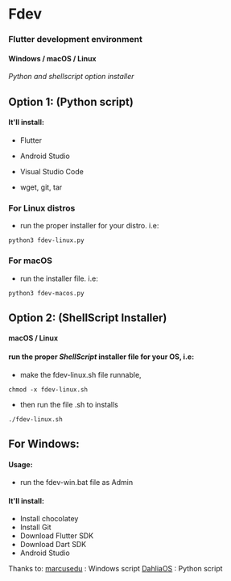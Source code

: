 # Fdev
### Flutter development environment
#### Windows / macOS / Linux

*Python and shellscript option installer*




## Option 1: (Python script)
#### It'll install:

* Flutter

* Android Studio

* Visual Studio Code

* wget, git, tar

### For Linux distros

* run the proper installer for your distro. i.e:

```
python3 fdev-linux.py
```

### For macOS

* run the installer file. i.e:

```
python3 fdev-macos.py
```


## Option 2: (ShellScript Installer)


#### macOS / Linux
#### run the proper _ShellScript_ installer file for your OS, i.e:

* make the fdev-linux.sh file runnable,

```
chmod -x fdev-linux.sh 
```
* then run the file .sh to installs

```
./fdev-linux.sh  
```




## For Windows:

#### Usage:
* run the fdev-win.bat file as Admin

#### It'll install:
* Install chocolatey
* Install Git
* Download Flutter SDK
* Download Dart SDK
* Android Studio


Thanks to: 
[marcusedu](https:github.com/marcusedu) : Windows script
[DahliaOS](https://github.com/dahlia-os) : Python script
